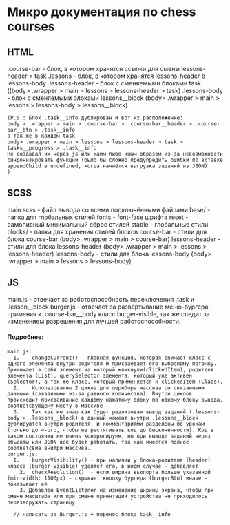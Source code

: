 # Микро документация по chess courses 

## HTML
  .course-bar       - блок, в котором хранятся ссылки для смены lessons-header > task
  .lessons          - блок, в котором хранятся lessons-header b lessons-body
    .lessons-header   - блок с сменяемыми блоками task ((body> .wrapper > main > lessons > lessons-header > task)
    .lessons-body     - блок с сменяемыми блоками lessons__block (body> .wrapper > main > lessons > lessons-body > lessons__block)

	(P.S.: Блок .task__info дублирован и вот их расположение: 
	body > .wrapper > main > .course-bar > .course-bar__header > .course-bar__btn > .task__info 
	а так же в каждом task 
	body> .wrapper > main > lessons > lessons-header > task > tasks__progress > .task__info
	Не создавал их через js или каим либо иным образом из-за невозможности синронизировать функции (было бы сложно предупредить ошибки по вставке appendChild в undefined, когда начнётся выгрузка заданий из JSON)
	)


## SCSS
main.scss       - файл вывода со всеми подключёнными файлами
base/           - папка для глобальных стилей
  fonts           - font-fase шрифта
  reset           - самописный минимальный сброс стилей
  stable          - глобальные стили
blocks/         - папка для хранения стилей блоков
  course-bar      - стили для блока course-bar (body> .wrapper > main > course-bar)
  lessons-header  - стили для блока lessons-header (body> .wrapper > main > lessons > lessons-header)
  lessons-body    - стили для блока lessons-body (body> .wrapper > main > lessons > lessons-body)


## JS
main.js     - отвечает за работоспособность переключения .task и .lesson__block
burger.js   - отвечает за развёртывание меню-бургера, применяя к .course-bar__body класс burger-visible, так же следит за изменением разрешения для лучшей работоспособности.
  #### Подробнее:
    main.js:
      1.	changeCurrent() - главная функция, которая снимает класс с одного элемента внутри родителя и присваевает его выбраному потомку. Принимает в себя элемент на который кликнули(clickedItem), родителя элемента (List), querySelector элемента, который уже активен (Selector), а так же класс, который применяется к clickedItem (Class).
      2.	Использованны 2 цикла для перебора массива со связанными данными (связанными из-за равного количества). Внутри циклов происходит присваивание каждому нажатому блоку по одному блоку вывода, соответсвующему месту в массиве
      3.	Так как не знаю как будет реализован вывод заданий (.lessons-body > .lessons__block) в данный момент внутри .lessons__block дублируются внутри родителя, и комментариями разделены по урокам (только до 4-ого, чтобы не растягивать код до бесконечности). Код в таком состоянии не очень контролируем, но при выводе заданий через объекты или JSON всё будет работать, так как имеется полное соответсвие внитри массива.
    burger.js:
      1.	burgerVisibility() - при наличии у блока-родителя (header) класса (burger-visible) удаляет его, в ином случае - добавляет
		2.	checkResolution()  - если ширина вьюпорта больше указанной (min-width: 1100px) - скрывает кнопку бургера (burgerBtn) иначе - показывает её
		3. Добавлен EventListener на изменение ширины экрана, чтобы при смене масштаба или при смене ориентации устройства не приходилось перезагружать страницу

      // написать за Burger.js + перенос блока task__info







